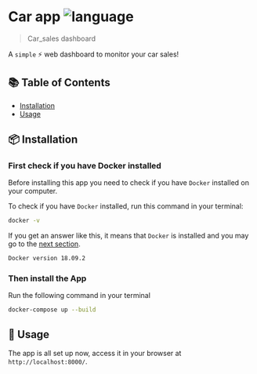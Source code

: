 # Car app ![language](https://img.shields.io/badge/language-javascript-blue.svg)

> Car_sales dashboard

A `simple` :zap: web dashboard to monitor your car sales!

## :books: Table of Contents

- [Installation](#package-installation)
- [Usage](#rocket-usage)

## :package: Installation

### First check if you have Docker installed

Before installing this app you need to check if you have `Docker` installed on your computer.

To check if you have `Docker` installed, run this command in your terminal:

```sh
docker -v
```

If you get an answer like this, it means that `Docker` is installed and you may go to the [next section](#then-install-the-app).

```sh
Docker version 18.09.2
```

### Then install the App

Run the following command in your terminal 

```sh
docker-compose up --build
```

## :rocket: Usage

The app is all set up now, access it in your browser at `http://localhost:8000/`.
